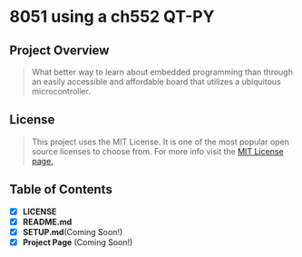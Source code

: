 # 8051 using a ch552 QT-PY
## Project Overview

> What better way to learn about embedded programming than through an easily accessible and affordable board that utilizes a ubiquitous microcontroller.

## License
>This project uses the MIT License. It is one of the most popular open source licenses to choose from. For more info visit the [MIT License page.](https://choosealicense.com/licenses/mit/)

## Table of Contents

- [x] **LICENSE**
- [x] **README.md**
- [x] **SETUP.md**(Coming Soon!)
- [x] **Project Page** (Coming Soon!)
